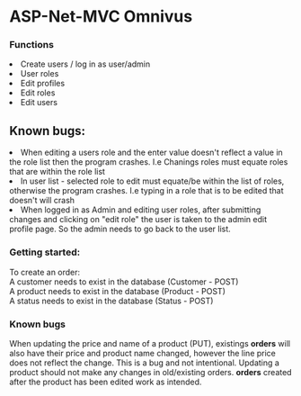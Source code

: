 # ASP-Net-MVC Omnivus
<h3>Functions</h3> 
<li> Create users / log in as user/admin </li>
<li> User roles </li>
<li> Edit profiles </li>
<li> Edit roles </li>
<li> Edit users </li>

<h2>Known bugs: </h2>
<li>When editing a users role and the enter value doesn't reflect a value in the role list then the program crashes. I.e Chanings roles must equate roles that are within the role list</li>
<li> In user list -  selected role to edit must equate/be within the list of roles, otherwise the program crashes. I.e typing in a role that is to be edited that doesn't will crash </li>
<li>When logged in as Admin and editing user roles, after submitting changes and clicking on "edit role" the user is taken to the admin edit profile page. So the admin needs to go back to the user list.</li>



<h3>Getting started:</h3>
To create an order: </br>
  A customer needs to exist in the database (Customer - POST) </br>
  A product needs to exist in the database (Product -  POST) </br>
  A status needs to exist in the database (Status - POST) </br>
<h3>Known bugs</h3>
When updating the price and name of a product (PUT), existings <strong>orders</strong> will also have their price and product name changed, however the line price does not reflect the change. This is a bug and not intentional. Updating a product should not make any changes in old/existing orders. <strong>orders</strong> created after the product has been edited work as intended.
